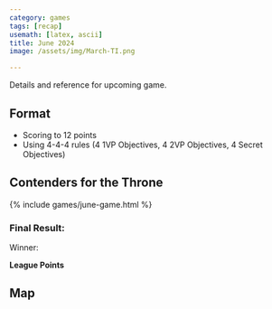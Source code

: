 ```yaml
---
category: games
tags: [recap]
usemath: [latex, ascii]
title: June 2024
image: /assets/img/March-TI.png

---
```


Details and reference for upcoming game.

## Format
* Scoring to 12 points
* Using 4-4-4 rules (4 1VP Objectives, 4 2VP Objectives, 4 Secret Objectives)

## Contenders for the Throne
{% include games/june-game.html %}

### Final Result:
Winner: 

**League Points**

## Map


